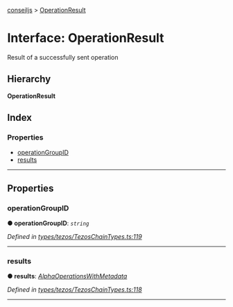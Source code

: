 [conseiljs](../README.md) > [OperationResult](../interfaces/operationresult.md)

# Interface: OperationResult

Result of a successfully sent operation

## Hierarchy

**OperationResult**

## Index

### Properties

* [operationGroupID](operationresult.md#operationgroupid)
* [results](operationresult.md#results)

---

## Properties

<a id="operationgroupid"></a>

###  operationGroupID

**● operationGroupID**: *`string`*

*Defined in [types/tezos/TezosChainTypes.ts:119](https://github.com/Cryptonomic/ConseilJS/blob/9065a8e/src/types/tezos/TezosChainTypes.ts#L119)*

___
<a id="results"></a>

###  results

**● results**: *[AlphaOperationsWithMetadata](alphaoperationswithmetadata.md)*

*Defined in [types/tezos/TezosChainTypes.ts:118](https://github.com/Cryptonomic/ConseilJS/blob/9065a8e/src/types/tezos/TezosChainTypes.ts#L118)*

___

